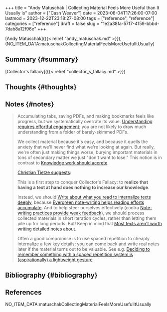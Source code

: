 +++
title = "Andy Matuschak | Collecting Material Feels More Useful than It Usually Is"
author = ["Cash Weaver"]
date = 2023-08-04T17:26:00-07:00
lastmod = 2023-12-22T23:18:27-08:00
tags = ["reference", "reference"]
categories = ["reference"]
draft = false
slug = "1e2a38fa-57f7-4159-bbbd-7dab8a12f96e"
+++

[Andy Matuschak]({{< relref "andy_matuschak.md" >}}), (NO_ITEM_DATA:matuschakCollectingMaterialFeelsMoreUsefulItUsually)


## Summary {#summary}

[Collector's fallacy]({{< relref "collector_s_fallacy.md" >}})


## Thoughts {#thoughts}


## Notes {#notes}

> Accumulating tabs, saving PDFs, and making bookmarks feels like progress, but we systematically overrate its value. [Understanding requires effortful engagement](https://notes.andymatuschak.org/z8ccRLda8BqJafNxjQBpzis); you are not likely to draw much understanding from a folder of barely-skimmed PDFs.
>
> We collect material because it's easy, and because it quells the anxiety that we'll never find what we're looking at again. But really, we're often just making things worse, burying important materials in tons of secondary matter we just "don't want to lose." This notion is in contrast to [Knowledge work should accrete](https://notes.andymatuschak.org/zTn3g4wTm1hbkNFUvLLjpev).
>
> [Christian Tietze suggests](https://zettelkasten.de/posts/collectors-fallacy/):
>
> <div class="quote2">
>
> This is a first step to conquer Collector's Fallacy: to **realize that having a text at hand does nothing to increase our knowledge**.
>
> </div>
>
> Instead, we should [Write about what you read to internalize texts deeply](https://notes.andymatuschak.org/zB74H9CuWrosEuqve7jZyCo), because [Evergreen note-writing helps reading efforts accumulate](https://notes.andymatuschak.org/zKiPFE1KYieeAJs3cEaCtdf). And to help steer ourselves effectively (contra [Note-writing practices provide weak feedback](https://notes.andymatuschak.org/zUhd6Hb5dk35PPpnCHvd6bV)), we should process collected materials in short iteration cycles, rather than letting them pile up for long periods. But! Keep in mind that [Most texts aren't worth writing detailed notes about](https://notes.andymatuschak.org/zVPU3jfwihojMKindkMz7Ya).
>
> Often a good compromise is to use spaced repetition to cheaply internalize a few key details; you can come back and write real notes later if the material turns out to be valuable. See e.g. [Deciding to remember something with a spaced repetition system is (aspirationally) a lightweight gesture](https://notes.andymatuschak.org/z4ipbCkPaf5wwDkpgqUFgTg)


## Bibliography {#bibliography}

## References

<style>.csl-entry{text-indent: -1.5em; margin-left: 1.5em;}</style><div class="csl-bib-body">
  <div class="csl-entry">NO_ITEM_DATA:matuschakCollectingMaterialFeelsMoreUsefulItUsually</div>
</div>
